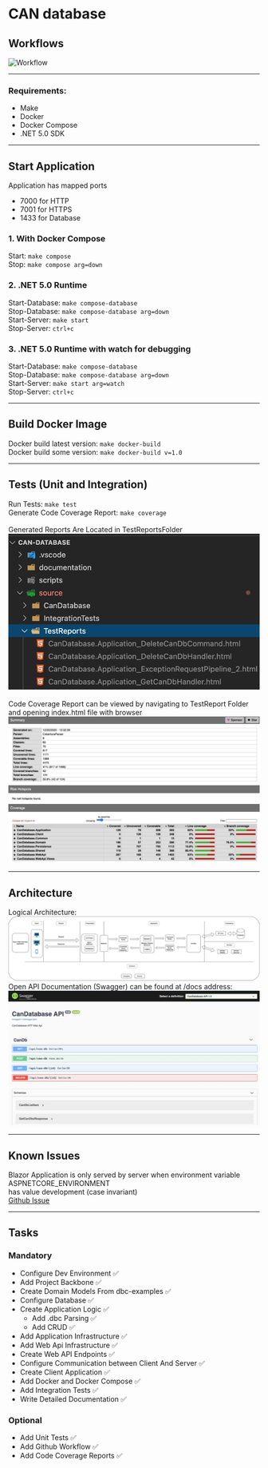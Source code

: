# CAN database

## Workflows
![Workflow](https://github.com/ipazanin/can-database/workflows/can-db-workflow/badge.svg)
<hr/>

### Requirements:

- Make
- Docker
- Docker Compose
- .NET 5.0 SDK

<hr/>

## Start Application

Application has mapped ports
- 7000 for HTTP
- 7001 for HTTPS
- 1433 for Database

### 1. With Docker Compose

Start: `make compose` <br/>
Stop: `make compose arg=down`

### 2. .NET 5.0 Runtime

Start-Database: `make compose-database` <br/>
Stop-Database: `make compose-database arg=down` <br/>
Start-Server: `make start` <br/>
Stop-Server: `ctrl+c`

### 3. .NET 5.0 Runtime with watch for debugging

Start-Database: `make compose-database` <br/>
Stop-Database: `make compose-database arg=down` <br/>
Start-Server: `make start arg=watch` <br/>
Stop-Server: `ctrl+c` <br/>

<hr/>

## Build Docker Image
Docker build latest version: `make docker-build` <br/>
Docker build some version: `make docker-build v=1.0` <br/>

<hr/>

## Tests (Unit and Integration)
Run Tests: `make test` <br/>
Generate Code Coverage Report: `make coverage` <br/>
<br/>
Generated Reports Are Located in TestReportsFolder
![Test Reports Location](documentation/images/test-reports-location.jpeg)
<br/>
<br/>
Code Coverage Report can be viewed by navigating to TestReport Folder and opening index.html file with browser
![Code Coverage](documentation/images/code-coverage.jpeg)
<br/>
<hr/>

## Architecture
Logical Architecture:
<br/>
![Logical Architecture](documentation/images/logical-architecture.png)
<br/>
Open API Documentation (Swagger) can be found at /docs address:
<br/>
![Swagger](documentation/images/swagger.jpeg)
<br/>
<hr/>

## Known Issues

Blazor Application is only served by server when environment variable ASPNETCORE_ENVIRONMENT <br/>
has value development (case invariant) <br/>
[Github Issue](https://github.com/dotnet/aspnetcore/issues/21992)

<hr/>

## Tasks

### Mandatory

- Configure Dev Environment ✅
- Add Project Backbone ✅
- Create Domain Models From dbc-examples ✅
- Configure Database ✅
- Create Application Logic ✅
  - Add .dbc Parsing ✅
  - Add CRUD ✅
- Add Application Infrastructure ✅
- Add Web Api Infrastructure ✅
- Create Web API Endpoints ✅
- Configure Communication between Client And Server ✅
- Create Client Application ✅
- Add Docker and Docker Compose ✅
- Add Integration Tests ✅
- Write Detailed Documentation ✅

### Optional

- Add Unit Tests ✅
- Add Github Workflow ✅
- Add Code Coverage Reports ✅
